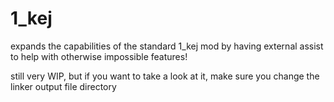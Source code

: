 # 1_kej
expands the capabilities of the standard 1_kej mod by having external assist to help with otherwise impossible features!


still very WIP, but if you want to take a look at it, make sure you change the linker output file directory 
